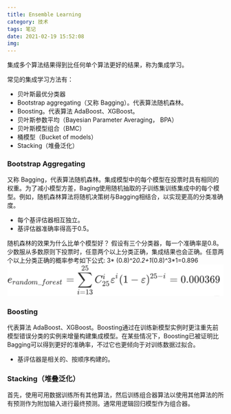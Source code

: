 ```yaml
---
title: Ensemble Learning
category: 技术
tags: 笔记
date: 2021-02-19 15:52:08
img:
---
```


集成多个算法结果得到比任何单个算法更好的结果，称为集成学习。

<!--more-->

常见的集成学习方法有：

* 贝叶斯最优分类器
* Bootstrap aggregating（又称 Bagging）。代表算法随机森林。
* Boosting。代表算法 AdaBoost、XGBoost。
* 贝叶斯参数平均（Bayesian Parameter Averaging， BPA）
* 贝叶斯模型组合（BMC）
* 桶模型（Bucket of models）
* Stacking（堆叠泛化）

### Bootstrap Aggregating

又称 Bagging，代表算法随机森林。集成模型中的每个模型在投票时具有相同的权重。为了减小模型方差，Baging使用随机抽取的子训练集训练集成中的每个模型。例如，随机森林算法将随机决策树与Bagging相结合，以实现更高的分类准确度。

* 每个基评估器相互独立。
* 基评估器准确率得高于0.5。

随机森林的效果为什么比单个模型好？
假设有三个分类器，每一个准确率是0.8。少数服从多数原则下投票时，任意两个以上分类正确，集成结果也会正确。任意两个以上分类正确的概率参考如下公式: 3* (0.8)^2*0.2+1*(0.8)^3*1=0.896
    ![](/images/error-of-rf.png)

### Boosting

代表算法 AdaBoost、XGBoost。Boosting通过在训练新模型实例时更注重先前模型错误分类的实例来增量构建集成模型。在某些情况下，Boosting已被证明比Bagging可以得到更好的准确率，不过它也更倾向于对训练数据过拟合。

* 基评估器是相关的、按顺序构建的。

### Stacking（堆叠泛化）

首先，使用可用数据训练所有其他算法，然后训练组合器算法以使用其他算法的所有预测作为附加输入进行最终预测。通常用逻辑回归模型作为组合器。
